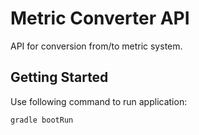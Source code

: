 # Metric Converter API

API for conversion from/to metric system. 

## Getting Started
Use following command to run application:
```
gradle bootRun
```

